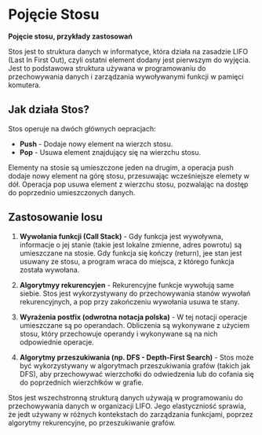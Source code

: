 # **Pojęcie Stosu**

**Pojęcie stosu, przykłady zastosowań**

Stos jest to struktura danych w informatyce, która działa na zasadzie LIFO (Last In First Out), czyli ostatni element dodany jest pierwszym do wyjęcia. Jest to podstawowa struktura używana w programowaniu do przechowywania danych i zarządzania wywoływanymi funkcji w pamięci komutera.

## **Jak działa Stos?**

Stos operuje na dwóch głównych oepracjach:

-   **Push** - Dodaje nowy element na wierzch stosu.
-   **Pop** - Usuwa element znajdujący się na wierzchu stosu.

Elementy na stosie są umieszczone jeden na drugim, a operacja push dodaje nowy element na górę stosu, przesuwając wcześniejsze elemety w dół. Operacja pop usuwa element z wierzchu stosu, pozwalając na dostęp do poprzednio umieszczonych danych.

## **Zastosowanie losu**

1. **Wywołania funkcji (Call Stack)** - Gdy funkcja jest wywoływna, informacje o jej stanie (takie jest lokalne zmienne, adres powrotu) są umieszczane na stosie. Gdy funkcja się kończy (return), jee stan jest usuwany ze stosu, a program wraca do miejsca, z którego funkcja została wywołana.

2. **Algorytmyy rekurencyjen** - Rekurencyjne funkcje wywołują same siebie. Stos jest wykorzystywany do przechowywania stanów wywołań rekurencyjnych, a pop przy zakończeniu wywołania usuwa te stany.

3. **Wyrażenia postfix (odwrotna notacja polska)** - W tej notacji operacje umieszczane są po operandach. Obliczenia są wykonywane z użyciem stosu, który przechowuje operandy i wykonywane są na nich odpowiednie operacje.

4. **Algorytmy przeszukiwania (np. DFS - Depth-First Search)** - Stos może być wykorzystywany w algorytmach przeszukiwania grafów (takich jak DFS), aby przechowywać wierzchołki do odwiedzenia lub do cofania się do poprzednich wierzchłków w grafie.

Stos jest wszechstronną strukturą danych używają w programowaniu do przechowywania danych w organizacji LIFO. Jego elastyczniość sprawia, że jedt używany w różnych kontekstach do zarządzania funkcjami, poprzez algorytmy rekurencyjne, po przeszukiwanie grafów.
